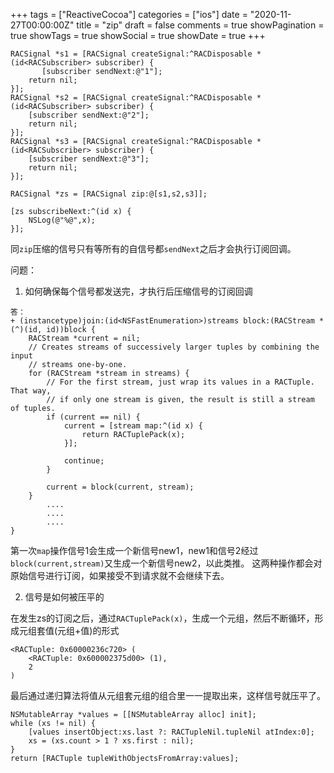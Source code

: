 +++
tags = ["ReactiveCocoa"]
categories = ["ios"]
date = "2020-11-27T00:00:00Z"
title = "zip"
draft = false
comments = true
showPagination = true
showTags = true
showSocial = true
showDate = true
+++


```
RACSignal *s1 = [RACSignal createSignal:^RACDisposable *(id<RACSubscriber> subscriber) {
       [subscriber sendNext:@"1"];
    return nil;
}];
RACSignal *s2 = [RACSignal createSignal:^RACDisposable *(id<RACSubscriber> subscriber) {
    [subscriber sendNext:@"2"];
    return nil;
}];
RACSignal *s3 = [RACSignal createSignal:^RACDisposable *(id<RACSubscriber> subscriber) {
    [subscriber sendNext:@"3"];
    return nil;
}];

RACSignal *zs = [RACSignal zip:@[s1,s2,s3]];

[zs subscribeNext:^(id x) {
    NSLog(@"%@",x);
}];

```
同`zip`压缩的信号只有等所有的自信号都`sendNext`之后才会执行订阅回调。

问题：
1. 如何确保每个信号都发送完，才执行后压缩信号的订阅回调

<!--more-->

```
答：
+ (instancetype)join:(id<NSFastEnumeration>)streams block:(RACStream * (^)(id, id))block {
    RACStream *current = nil;
	// Creates streams of successively larger tuples by combining the input
	// streams one-by-one.
	for (RACStream *stream in streams) {
		// For the first stream, just wrap its values in a RACTuple. That way,
		// if only one stream is given, the result is still a stream of tuples.
		if (current == nil) {
			current = [stream map:^(id x) {
				return RACTuplePack(x);
			}];

			continue;
		}

		current = block(current, stream);
	}
	    ....
	    ....
	    ....
}
```
第一次`map`操作信号1会生成一个新信号new1，new1和信号2经过`block(current,stream)`又生成一个新信号new2，以此类推。
这两种操作都会对原始信号进行订阅，如果接受不到请求就不会继续下去。

2. 信号是如何被压平的

在发生zs的订阅之后，通过`RACTuplePack(x)`，生成一个元组，然后不断循环，形成元组套值(元组+值)的形式
```
<RACTuple: 0x60000236c720> (
    <RACTuple: 0x600002375d00> (1),
    2
)
```

最后通过递归算法将值从元组套元组的组合里一一提取出来，这样信号就压平了。
```
NSMutableArray *values = [[NSMutableArray alloc] init];
while (xs != nil) {
    [values insertObject:xs.last ?: RACTupleNil.tupleNil atIndex:0];
	xs = (xs.count > 1 ? xs.first : nil);
}
return [RACTuple tupleWithObjectsFromArray:values];
```

